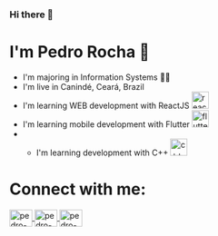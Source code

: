 ### Hi there 👋

# I'm Pedro Rocha :pray:
- I'm majoring in Information Systems :woman_technologist:
- I'm live in Canindé, Ceará, Brazil
- I'm learning WEB development with ReactJS <img src="https://cdn.icon-icons.com/icons2/2415/PNG/512/react_original_logo_icon_146374.png" alt="reactJS" width="30" height="30" style="max-width:100%;"></img>
- I'm learning mobile development with Flutter <img src="https://cdn.icon-icons.com/icons2/2107/PNG/512/file_type_flutter_icon_130599.png" alt="flutter" width="30" height="30" style="max-width:100%;"></img>
- - I'm learning development with C++ <img src="https://cdn.icon-icons.com/icons2/75/PNG/128/file_c_14808.png" alt="c++" width="30" height="30" style="max-width:100%;"></img>


# Connect with me:
<a href="https://www.linkedin.com/in/pedro-rocha-7bb3a1189/" target="_blank">
<img align="center" alt="pedro-linkedin" height="30" width="40" src="https://cdn.jsdelivr.net/npm/simple-icons@3.0.1/icons/linkedin.svg" style="max-width:100%;">
</a>
<a href="https://www.instagram.com/pedro_rocha94/" target="_blank">
<img align="center" alt="pedro-instagram" height="30" width="40" src="https://cdn.jsdelivr.net/npm/simple-icons@3.0.1/icons/instagram.svg" style="max-width:100%;">
</a>
<a href="https://twitter.com/pedro_rocha94" target="_blank">
<img align="center" alt="pedro-twitter" height="30" width="40" src="https://cdn.jsdelivr.net/npm/simple-icons@3.0.1/icons/twitter.svg" style="max-width:100%;">
</a>

<!--
**PedroRocha94/PedroRocha94** is a ✨ _special_ ✨ repository because its `README.md` (this file) appears on your GitHub profile.

Here are some ideas to get you started:

- 🔭 I’m currently working on ...
- 🌱 I’m currently learning ...
- 👯 I’m looking to collaborate on ...
- 🤔 I’m looking for help with ...
- 💬 Ask me about ...
- 📫 How to reach me: ...
- 😄 Pronouns: ...
- ⚡ Fun fact: ...
-->

